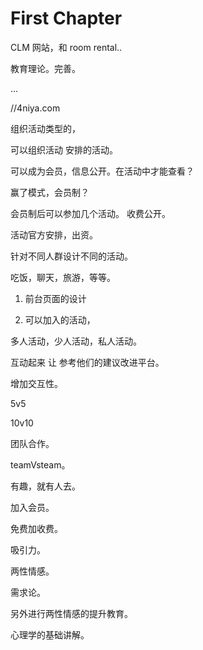 # First Chapter

CLM 网站，和  room rental..

教育理论。完善。

...

//4niya.com

组织活动类型的，

可以组织活动 安排的活动。

可以成为会员，信息公开。在活动中才能查看？

赢了模式，会员制？

会员制后可以参加几个活动。 收费公开。

活动官方安排，出资。

针对不同人群设计不同的活动。

吃饭，聊天，旅游，等等。

1. 前台页面的设计

2. 可以加入的活动，

多人活动，少人活动，私人活动。

互动起来 让 参考他们的建议改进平台。

增加交互性。

5v5

10v10

团队合作。

teamVsteam。

有趣，就有人去。

加入会员。

免费加收费。

吸引力。

两性情感。

需求论。

另外进行两性情感的提升教育。

心理学的基础讲解。











